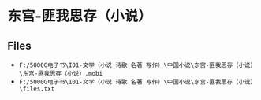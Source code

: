 # 东宫-匪我思存（小说）

## Files

- `F:/5000G电子书\I01-文学（小说 诗歌 名著 写作）\中国小说\东宫-匪我思存（小说）\东宫-匪我思存（小说）.mobi`
- `F:/5000G电子书\I01-文学（小说 诗歌 名著 写作）\中国小说\东宫-匪我思存（小说）\files.txt`
